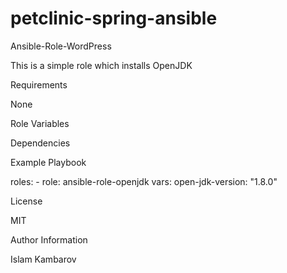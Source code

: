 # petclinic-spring-ansible
Ansible-Role-WordPress

This is a simple role which installs OpenJDK

Requirements

None

Role Variables

Dependencies

Example Playbook

roles: - role: ansible-role-openjdk vars: open-jdk-version: "1.8.0"

License

MIT

Author Information

Islam Kambarov 